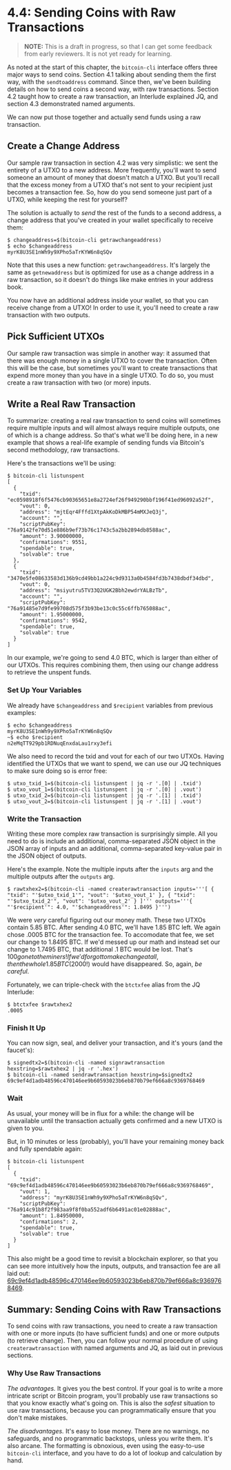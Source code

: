 # 4.4: Sending Coins with Raw Transactions

> **NOTE:** This is a draft in progress, so that I can get some feedback from early reviewers. It is not yet ready for learning.

As noted at the start of this chapter, the `bitcoin-cli` interface offers three major ways to send coins. Section 4.1 talking about sending them the first way, with the `sendtoaddress` command. Since then, we've been building details on how to send coins a second way, with raw transactions. Section 4.2 taught how to create a raw transaction, an Interlude explained JQ, and section 4.3 demonstrated named arguments.

We can now put those together and actually send funds using a raw transaction.

## Create a Change Address

Our sample raw transaction in section 4.2 was very simplistic: we sent the entirety of a UTXO to a new address. More frequently, you'll want to send someone an amount of money that doesn't match a UTXO. But you'll recall that the excess money from a UTXO that's not sent to your recipient just becomes a transaction fee. So, how do you send someone just part of a UTXO, while keeping the rest for yourself?

The solution is actually to _send_ the rest of the funds to a second address, a change address that you've created in your wallet specifically to receive them:
```
$ changeaddress=$(bitcoin-cli getrawchangeaddress)
$ echo $changeaddress
myrK8U3SE1nWh9y9XPho5aTrKYW6n8qSQv
```
Note that this uses a new function: `getrawchangeaddress`. It's largely the same as `getnewaddress` but is optimized for use as a change address in a raw transaction, so it doesn't do things like make entries in your address book.

You now have an additional address inside your wallet, so that you can receive change from a UTXO! In order to use it, you'll need to create a raw transaction with two outputs. 

## Pick Sufficient UTXOs

Our sample raw transaction was simple in another way: it assumed that there was enough money in a single UTXO to cover the transaction. Often this will be the case, but sometimes you'll want to create transactions that expend more money than you have in a single UTXO. To do so, you must create a raw transaction with two (or more) inputs.

## Write a Real Raw Transaction

To summarize: creating a real raw transaction to send coins will sometimes require multiple inputs and will almost always require multiple outputs, one of which is a change address. So that's what we'll be doing here, in a new example that shows a real-life example of sending funds via Bitcoin's second methodology, raw transactions.

Here's the transactions we'll be using:
```
$ bitcoin-cli listunspent
[
  {
    "txid": "ec0598918f6f5476cb90365651e8a2724ef26f949290bbf196f41ed96092a52f",
    "vout": 0,
    "address": "mjtEqr4Fffd1XtpAkKoDkMBP54mMXJeQ3j",
    "account": "",
    "scriptPubKey": "76a9142fe70d51e886b9ef73b76c1743c5a2bb2894db8588ac",
    "amount": 3.90000000,
    "confirmations": 9551,
    "spendable": true,
    "solvable": true
  }, 
  {
    "txid": "3470e5fe08633583d136b9cd49bb1a224c9d9313a0b4584fd3b7438dbdf34dbd",
    "vout": 0,
    "address": "msiyutru5TV33Q2UGK2Bbh2ewdrYALBzTb",
    "account": "",
    "scriptPubKey": "76a91485e7d9fe99708d575f3b93be13c0c55c6ffb765088ac",
    "amount": 1.95000000,
    "confirmations": 9542,
    "spendable": true,
    "solvable": true
  }
]

```
In our example, we're going to send 4.0 BTC, which is larger than either of our UTXOs. This requires combining them, then using our change address to retrieve the unspent funds.

### Set Up Your Variables

We already have `$changeaddress` and `$recipient` variables from previous examples:
```
$ echo $changeaddress
myrK8U3SE1nWh9y9XPho5aTrKYW6n8qSQv
~$ echo $recipient
n2eMqTT929pb1RDNuqEnxdaLau1rxy3efi
```
We also need to record the txid and vout for each of our two UTXOs. Having identified the UTXOs that we want to spend, we can use our JQ techniques to make sure doing so is error free:
```
$ utxo_txid_1=$(bitcoin-cli listunspent | jq -r '.[0] | .txid') 
$ utxo_vout_1=$(bitcoin-cli listunspent | jq -r '.[0] | .vout') 
$ utxo_txid_2=$(bitcoin-cli listunspent | jq -r '.[1] | .txid') 
$ utxo_vout_2=$(bitcoin-cli listunspent | jq -r '.[1] | .vout') 
```

### Write the Transaction

Writing these more complex raw transaction is surprisingly simple. All you need to do is include an additional, comma-separated JSON object in the JSON array of inputs and an additional, comma-separated key-value pair in the JSON object of outputs.

Here's the example. Note the multiple inputs after the `inputs` arg and the multiple outputs after the `outputs` arg.
```
$ rawtxhex2=$(bitcoin-cli -named createrawtransaction inputs='''[ { "txid": "'$utxo_txid_1'", "vout": '$utxo_vout_1' }, { "txid": "'$utxo_txid_2'", "vout": '$utxo_vout_2' } ]''' outputs='''{ "'$recipient'": 4.0, "'$changeaddress'": 1.8495 }''')
```
We were _very_ careful figuring out our money math. These two UTXOs contain 5.85 BTC. After sending 4.0 BTC, we'll have 1.85 BTC left. We again chose .0005 BTC for the transaction fee. To accomodate that fee, we set our change to 1.8495 BTC. If we'd messed up our math and instead set our change to 1.7495 BTC, that additional .1 BTC would be lost. That's $100 gone to the miners! If we'd forgot to make change at all, then the whole 1.85 BTC ($2000!) would have disappeared. So, again, _be careful_. 

Fortunately, we can triple-check with the `btctxfee` alias from the JQ Interlude:
```
$ btctxfee $rawtxhex2
.0005
```

### Finish It Up

You can now sign, seal, and deliver your transaction, and it's yours (and the faucet's):
```
$ signedtx2=$(bitcoin-cli -named signrawtransaction hexstring=$rawtxhex2 | jq -r '.hex')
$ bitcoin-cli -named sendrawtransaction hexstring=$signedtx2
69c9ef4d1adb48596c470146ee9b60593023b6eb870b79ef666a8c9369768469
```

### Wait

As usual, your money will be in flux for a while: the change will be unavailable until the transaction actually gets confirmed and a new UTXO is given to you.

But, in 10 minutes or less (probably), you'll have your remaining money back and fully spendable again:
```
$ bitcoin-cli listunspent
[
  {
    "txid": "69c9ef4d1adb48596c470146ee9b60593023b6eb870b79ef666a8c9369768469",
    "vout": 1,
    "address": "myrK8U3SE1nWh9y9XPho5aTrKYW6n8qSQv",
    "scriptPubKey": "76a914c91b8f2f983aa9f8f0ba552adf6b6491ac01e02888ac",
    "amount": 1.84950000,
    "confirmations": 2,
    "spendable": true,
    "solvable": true
  } 
]
```

This also might be a good time to revisit a blockchain explorer, so that you can see more intuitively how the inputs, outputs, and transaction fee are all laid out: [69c9ef4d1adb48596c470146ee9b60593023b6eb870b79ef666a8c9369768469](https://live.blockcypher.com/btc-testnet/tx/69c9ef4d1adb48596c470146ee9b60593023b6eb870b79ef666a8c9369768469/).

## Summary: Sending Coins with Raw Transactions

To send coins with raw transactions, you need to create a raw transaction with one or more inputs (to have sufficient funds) and one or more outputs (to retrieve change). Then, you can follow your normal procedure of using `createrawtransaction` with named arguments and JQ, as laid out in previous sections.

### Why Use Raw Transactions

_The advantages._ It gives you the best control. If your goal is to write a more intricate script or Bitcoin program, you'll probably use raw transactions so that you know exactly what's going on. This is also the _safest_ situation to use raw transactions, because you can programmatically ensure that you don't make mistakes.

_The disadvantages._ It's easy to lose money. There are no warnings, no safeguards, and no programmatic backstops, unless you write them. It's also arcane. The formatting is obnoxious, even using the easy-to-use `bitcoin-cli` interface, and you have to do a lot of lookup and calculation by hand.
